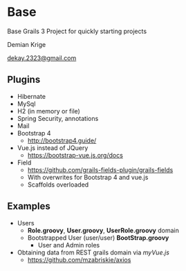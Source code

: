 # Base
Base Grails 3 Project for quickly starting projects

Demian Krige

dekay.2323@gmail.com

## Plugins
* Hibernate
* MySql
* H2 (in memory or file)
* Spring Security, annotations
* Mail
* Bootstrap 4 
  * http://bootstrap4.guide/
* Vue.js instead of JQuery 
  * https://bootstrap-vue.js.org/docs
* Field 
  * https://github.com/grails-fields-plugin/grails-fields
  * With overwrites for Bootstrap 4 and vue.js
  * Scaffolds overloaded

## Examples
* Users
  * **Role.groovy**, **User.groovy**, **UserRole.groovy** domain
  * Bootstrapped User (user/user) **BootStrap.groovy**
    * User and Admin roles 
* Obtaining data from REST grails domain via *myVue.js*
  * https://github.com/mzabriskie/axios
  
    
    
